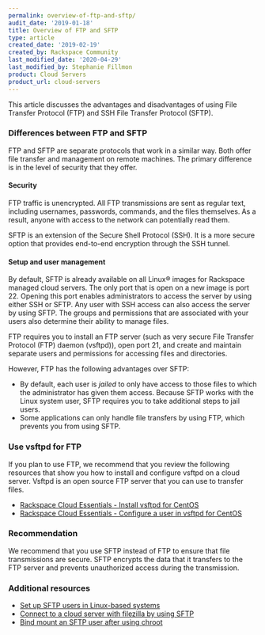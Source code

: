 ```yaml
---
permalink: overview-of-ftp-and-sftp/
audit_date: '2019-01-18'
title: Overview of FTP and SFTP
type: article
created_date: '2019-02-19'
created_by: Rackspace Community
last_modified_date: '2020-04-29'
last_modified_by: Stephanie Fillmon
product: Cloud Servers
product_url: cloud-servers
---
```


This article discusses the advantages and disadvantages of using File Transfer
Protocol (FTP) and SSH File Transfer Protocol (SFTP).

### Differences between FTP and SFTP

FTP and SFTP are separate protocols that work in a similar way.
Both offer file transfer and management on remote machines. The primary
difference is in the level of security that they offer.

#### Security

FTP traffic is unencrypted. All FTP
transmissions are sent as regular text, including usernames, passwords,
commands, and the files themselves. As a result, anyone with
access to the network can potentially read them.

SFTP is an extension of the Secure Shell Protocol (SSH).
It is a more secure option that provides end-to-end encryption through
the SSH tunnel.

#### Setup and user management

By default, SFTP is already available on all Linux&reg; images for Rackspace
managed cloud servers. The only port that is open on a new image is port 22.
Opening this port enables administrators to access the server by using either
SSH or SFTP. Any user with SSH access can also access the server by using
SFTP. The groups and permissions that are associated with your users also
determine their ability to manage files.

FTP requires you to install an FTP server (such as very secure File Transfer
Protocol (FTP) daemon (vsftpd)), open port 21, and create and maintain
separate users and permissions for accessing files and directories.

However, FTP has the following advantages over SFTP:

- By default, each user is _jailed_ to only have access to those files to
  which the administrator has given them access. Because SFTP works with the
  Linux system user, SFTP requires you to take additional steps to jail users.
- Some applications can only handle file transfers by using FTP, which
  prevents you from using SFTP.

### Use vsftpd for FTP

If you plan to use FTP, we recommend that you review the following resources
that show you how to install and configure vsftpd on a cloud server.
Vsftpd is an open source FTP server that you can use to transfer files.

  - [Rackspace Cloud Essentials - Install vsftpd for
    CentOS](/how-to/rackspace-cloud-essentials-centos-installing-vsftpd/)
  - [Rackspace Cloud Essentials - Configure a user in vsftpd for
    CentOS](/how-to/rackspace-cloud-essentials-centos-configuring-a-user-in-vsftpd/)

### Recommendation

We recommend that you use SFTP instead of FTP to ensure that file
transmissions are secure. SFTP encrypts the data that it transfers to the
FTP server and prevents unauthorized access during the transmission.

### Additional resources

- [Set up SFTP users in Linux-based systems](/how-to/set-up-sftp-users-in-linux-based-systems)
- [Connect to a cloud server with filezilla by using SFTP](/how-to/connect-to-cloud-servers-with-filezilla-by-using-sftp)
- [Bind mount an SFTP user after using chroot](/how-to/bind-mount-an-sftp-user-after-using-chroot)
